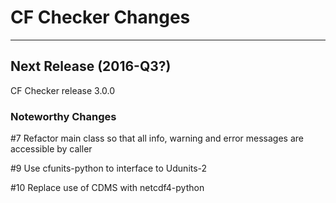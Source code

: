 # CF Checker Changes

-----------------------------------------------------------------

## Next Release (2016-Q3?)

CF Checker release 3.0.0

### Noteworthy Changes

#7 Refactor main class so that all info, warning and error messages are accessible by caller

#9 Use cfunits-python to interface to Udunits-2

#10 Replace use of CDMS with netcdf4-python